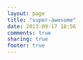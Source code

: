 ```yaml
---
layout: page
title: "super-awesome"
date: 2013-09-17 18:56
comments: true
sharing: true
footer: true
---
```

